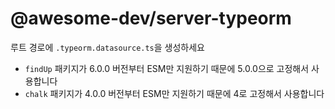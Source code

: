 # @awesome-dev/server-typeorm

루트 경로에 `.typeorm.datasource.ts`을 생성하세요

- `findUp` 패키지가 6.0.0 버전부터 ESM만 지원하기 때문에 5.0.0으로 고정해서 사용합니다
- `chalk` 패키지가 4.0.0 버전부터 ESM만 지원하기 때문에 4로 고정해서 사용합니다
